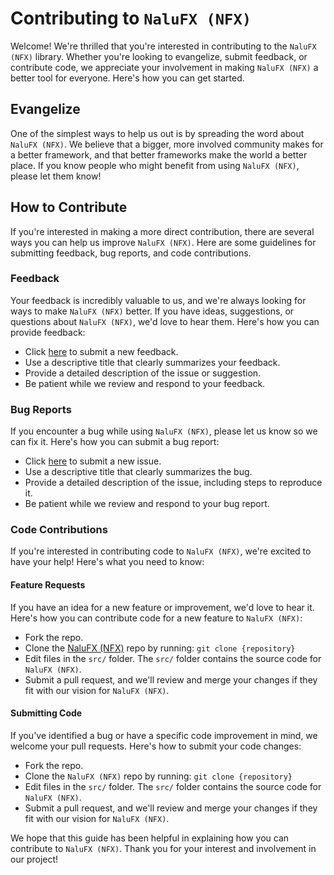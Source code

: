 # Contributing to `NaluFX (NFX)`

Welcome! We're thrilled that you're interested in contributing to the `NaluFX (NFX)` library. Whether you're looking to evangelize, submit feedback, or contribute code, we appreciate your involvement in making `NaluFX (NFX)` a better tool for everyone. Here's how you can get started.

## Evangelize

One of the simplest ways to help us out is by spreading the word about `NaluFX (NFX)`. We believe that a bigger, more involved community makes for a better framework, and that better frameworks make the world a better place. If you know people who might benefit from using `NaluFX (NFX)`, please let them know!

## How to Contribute

If you're interested in making a more direct contribution, there are several ways you can help us improve `NaluFX (NFX)`. Here are some guidelines for submitting feedback, bug reports, and code contributions.

### Feedback

Your feedback is incredibly valuable to us, and we're always looking for ways to make `NaluFX (NFX)` better. If you have ideas, suggestions, or questions about `NaluFX (NFX)`, we'd love to hear them. Here's how you can provide feedback:

- Click [here][02] to submit a new feedback.
- Use a descriptive title that clearly summarizes your feedback.
- Provide a detailed description of the issue or suggestion.
- Be patient while we review and respond to your feedback.

### Bug Reports

If you encounter a bug while using `NaluFX (NFX)`, please let us know so we can fix it. Here's how you can submit a bug report:

- Click [here][02] to submit a new issue.
- Use a descriptive title that clearly summarizes the bug.
- Provide a detailed description of the issue, including steps to reproduce it.
- Be patient while we review and respond to your bug report.

### Code Contributions

If you're interested in contributing code to `NaluFX (NFX)`, we're excited to have your help! Here's what you need to know:

#### Feature Requests

If you have an idea for a new feature or improvement, we'd love to hear it. Here's how you can contribute code for a new feature to `NaluFX (NFX)`:

- Fork the repo.
- Clone the [NaluFX (NFX)][01] repo by running:
  `git clone {repository}`
- Edit files in the `src/` folder. The `src/` folder contains the source code for `NaluFX (NFX)`.
- Submit a pull request, and we'll review and merge your changes if they fit with our vision for `NaluFX (NFX)`.

#### Submitting Code

If you've identified a bug or have a specific code improvement in mind, we welcome your pull requests. Here's how to submit your code changes:

- Fork the repo.
- Clone the `NaluFX (NFX)` repo by running:
  `git clone {repository}`
- Edit files in the `src/` folder. The `src/` folder contains the source code for `NaluFX (NFX)`.
- Submit a pull request, and we'll review and merge your changes if they fit with our vision for `NaluFX (NFX)`.

We hope that this guide has been helpful in explaining how you can contribute to `NaluFX (NFX)`. Thank you for your interest and involvement in our project!

[01]: https://github.com/sebastienrousseau/nalufx
[02]: https://github.com/sebastienrousseau/nalufx/issues/new

